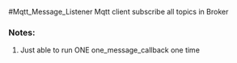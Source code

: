 #Mqtt_Message_Listener
Mqtt client subscribe  all topics in Broker

### Notes:

1. Just able to run ONE one_message_callback one time